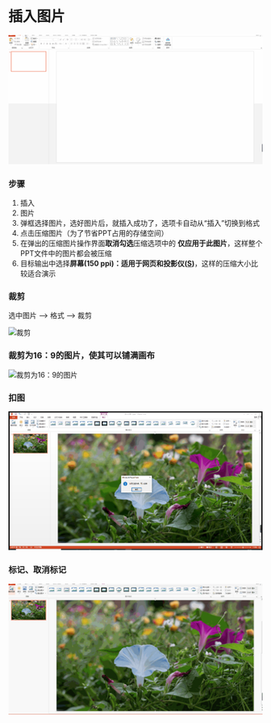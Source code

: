 # 插入图片

![插入图片](https://raw.githubusercontent.com/huxiaoning/img/master/20201011145712.gif)

### 步骤

1. 插入
2. 图片
3. 弹框选择图片，选好图片后，就插入成功了，选项卡自动从“插入”切换到格式
4. 点击压缩图片（为了节省PPT占用的存储空间）
5. 在弹出的压缩图片操作界面**取消勾选**压缩选项中的 **仅应用于此图片**，这样整个PPT文件中的图片都会被压缩
6. 目标输出中选择**屏幕(150 ppi)：适用于网页和投影仪(<u>S</u>)**，这样的压缩大小比较适合演示



### 裁剪

选中图片 --> 格式 --> 裁剪

![裁剪](https://raw.githubusercontent.com/huxiaoning/img/master/20201011150939.gif)

### 裁剪为16：9的图片，使其可以铺满画布

![裁剪为16：9的图片](https://raw.githubusercontent.com/huxiaoning/img/master/20201011151937.gif)

### 扣图

![扣图](https://raw.githubusercontent.com/huxiaoning/img/master/20201011154352.gif)



### 标记、取消标记

![标记、取消标记](https://raw.githubusercontent.com/huxiaoning/img/master/20201011155021.gif)
